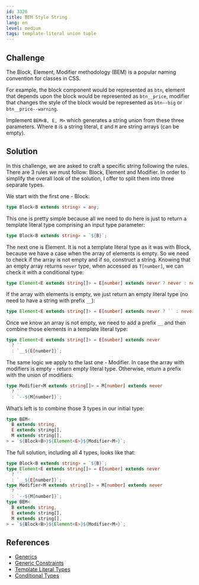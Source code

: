 ```yaml
---
id: 3326
title: BEM Style String
lang: en
level: medium
tags: template-literal union tuple
---
```


## Challenge

The Block, Element, Modifier methodology (BEM) is a popular naming convention
for classes in CSS.

For example, the block component would be represented as `btn`, element that
depends upon the block would be represented as `btn__price`, modifier that
changes the style of the block would be represented as `btn--big` or
`btn__price--warning`.

Implement `BEM<B, E, M>` which generates a string union from these three
parameters. Where `B` is a string literal, `E` and `M` are string arrays (can be
empty).

## Solution

In this challenge, we are asked to craft a specific string following the rules.
There are 3 rules we must follow: Block, Element and Modifier. In order to
simplify the overall look of the solution, I offer to split them into three
separate types.

We start with the first one - Block:

```typescript
type Block<B extends string> = any;
```

This one is pretty simple because all we need to do here is just to return a
template literal type comprising an input type parameter:

```typescript
type Block<B extends string> = `${B}`;
```

The next one is Element. It is not a template literal type as it was with Block,
because we have a case when the array of elements is empty. So we need to check
if the array is not empty and if so, construct a string. Knowing that an empty
array returns `never` type, when accessed as `T[number]`, we can check it with a
conditional type:

```typescript
type Element<E extends string[]> = E[number] extends never ? never : never;
```

If the array with elements is empty, we just return an empty literal type (no
need to have a string with prefix `__`):

```typescript
type Element<E extends string[]> = E[number] extends never ? `` : never;
```

Once we know an array is not empty, we need to add a prefix `__` and then
combine those elements in a template literal type:

```typescript
type Element<E extends string[]> = E[number] extends never
  ? ``
  : `__${E[number]}`;
```

The same logic we apply to the last one - Modifier. In case the array with
modifiers is empty - return empty literal type. Otherwise, return a prefix with
the union of modifiers:

```typescript
type Modifier<M extends string[]> = M[number] extends never
  ? ``
  : `--${M[number]}`;
```

What’s left is to combine those 3 types in our initial type:

```typescript
type BEM<
  B extends string,
  E extends string[],
  M extends string[],
> = `${Block<B>}${Element<E>}${Modifier<M>}`;
```

The full solution, including all 4 types, looks like that:

```typescript
type Block<B extends string> = `${B}`;
type Element<E extends string[]> = E[number] extends never
  ? ``
  : `__${E[number]}`;
type Modifier<M extends string[]> = M[number] extends never
  ? ``
  : `--${M[number]}`;
type BEM<
  B extends string,
  E extends string[],
  M extends string[],
> = `${Block<B>}${Element<E>}${Modifier<M>}`;
```

## References

- [Generics](https://www.typescriptlang.org/docs/handbook/2/generics.html)
- [Generic Constraints](https://www.typescriptlang.org/docs/handbook/2/generics.html#generic-constraints)
- [Template Literal Types](https://www.typescriptlang.org/docs/handbook/2/template-literal-types.html)
- [Conditional Types](https://www.typescriptlang.org/docs/handbook/2/conditional-types.html)

